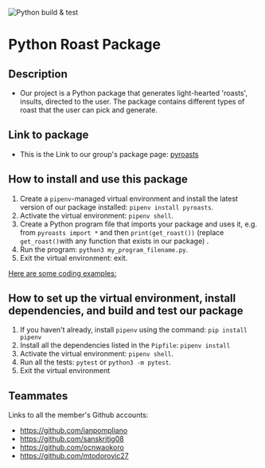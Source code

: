 ![Python build & test](https://github.com/software-students-fall2024/3-python-package-all-stars-v3/actions/workflows/build.yaml/badge.svg)

# Python Roast Package 

## Description

- Our project is a Python package that generates light-hearted 'roasts', insults, directed to the user. The package contains different types of roast that the user can pick and generate.

## Link to package

- This is the Link to our group's package page: [pyroasts](https://pypi.org/project/pyroasts/)

## How to install and use this package

1. Create a `pipenv`-managed virtual environment and install the latest version of our package installed: `pipenv install pyroasts`.
2. Activate the virtual environment: `pipenv shell`.
3. Create a Python program file that imports your package and uses it, e.g. from `pyroasts import *` and then `print(get_roast())` (replace `get_roast()`with any function that exists in our package) .
4. Run the program: `python3 my_program_filename.py`.
5. Exit the virtual environment: exit.

[Here are some coding examples:](https://1drv.ms/u/c/2dc28bd88b5ab97a/EVj0ai9TYmlKoEv-Jkk1Wt4BaBvNijzNNT_uA2HD72_FcQ?e=z12wC0)

## How to set up the virtual environment, install dependencies, and build and test our package

1. If you haven't already, install `pipenv` using the command: `pip install pipenv`
2. Install all the dependencies listed in the `Pipfile`: `pipenv install`
3. Activate the virtual environment: `pipenv shell`.
4. Run all the tests: `pytest` or `python3 -m pytest`.
5. Exit the virtual environment


## Teammates

Links to all the member's Github accounts:
- https://github.com/ianpompliano
- https://github.com/sanskritig08
- https://github.com/ocnwaokoro
- https://github.com/mtodorovic27

